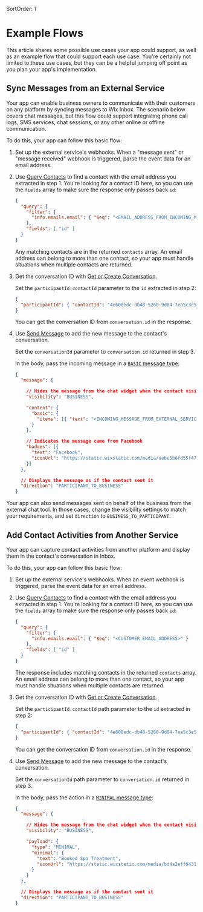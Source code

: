 SortOrder: 1
# Example Flows

This article shares some possible use cases your app could support,
as well as an example flow that could support each use case.
You're certainly not limited to these use cases,
but they can be a helpful jumping off point
as you plan your app's implementation.

## Sync Messages from an External Service

Your app can enable business owners to communicate with their customers on any platform
by syncing messages to Wix Inbox.
The scenario below covers chat messages,
but this flow could support integrating phone call logs, SMS services,
chat sessions, or any other online or offline communication.

To do this, your app can follow this basic flow:

1. Set up the external service's webhooks.
    When a "message sent" or "message received" webhook is triggered,
    parse the event data for an email address.

2. Use [Query Contacts][query-contacts]
    to find a contact with the email address you extracted in step 1.
    You're looking for a contact ID here,
    so you can use the `fields` array to make sure the response only passes back `id`:

    ```json
    {
      "query": {
        "filter": {
          "info.emails.email": { "$eq": "<EMAIL_ADDRESS_FROM_INCOMING_MESSAGE>" }
        },
        "fields": [ "id" ]
      }
    }
    ```

    Any matching contacts are in the returned `contacts` array.
    An email address can belong to more than one contact,
    so your app must handle situations when multiple contacts are returned.

3. Get the conversation ID with [Get or Create Conversation][get-or-create-conversation].

    Set the `participantId.contactId` parameter to the `id` extracted in step 2:

    ```json
    {
      "participantId": { "contactId": "4e600edc-db48-5260-9d04-7ea5c3e5fffd" }
    }
    ```

    You can get the conversation ID from `conversation.id` in the response.

4. Use [Send Message][send-message]
    to add the new message to the contact's conversation.

    Set the `conversationId` parameter to `conversation.id` returned in step 3.

    In the body, pass the incoming message in a [`BASIC` message type][plain-message-type]:

    ```json
    {
      "message": {

        // Hides the message from the chat widget when the contact visits the site
        "visibility": "BUSINESS",

        "content": {
          "basic": {
            "items": [{ "text": "<INCOMING_MESSAGE_FROM_EXTERNAL_SERVICE>" }]
          }
        },

        // Indicates the message came from Facebook
        "badges": [{
          "text": "Facebook",
          "iconUrl": "https://static.wixstatic.com/media/aebe5b6fd55f471a936c72ff2c8289d7.png/v1/fill/w_43,h_43,al_c,q_85,usm_0.66_1.00_0.01/aebe5b6fd55f471a936c72ff2c8289d7.webp"
        }]
      },

      // Displays the message as if the contact sent it
      "direction": "PARTICIPANT_TO_BUSINESS"
    }
    ```

Your app can also send messages sent on behalf of the business
from the external chat tool.
In those cases, change the visibility settings to match your requirements,
and set `direction` to `BUSINESS_TO_PARTICIPANT`.

## Add Contact Activities from Another Service

Your app can capture contact activities from another platform
and display them in the contact's conversation in Inbox.

To do this, your app can follow this basic flow:

1. Set up the external service's webhooks.
    When an event webhook is triggered,
    parse the event data for an email address.

2. Use [Query Contacts][query-contacts]
    to find a contact with the email address you extracted in step 1.
    You're looking for a contact ID here,
    so you can use the `fields` array to make sure the response only passes back `id`:

    ```json
    {
      "query": {
        "filter": {
          "info.emails.email": { "$eq": "<CUSTOMER_EMAIL_ADDRESS>" }
        },
        "fields": [ "id" ]
      }
    }
    ```

    The response includes matching contacts in the returned `contacts` array.
    An email address can belong to more than one contact,
    so your app must handle situations when multiple contacts are returned.

3. Get the conversation ID with [Get or Create Conversation][get-or-create-conversation].

    Set the `participantId.contactId` path parameter to the `id` extracted in step 2:

    ```json
    {
      "participantId": { "contactId": "4e600edc-db48-5260-9d04-7ea5c3e5fffd" }
    }
    ```

    You can get the conversation ID from `conversation.id` in the response.

4. Use [Send Message][send-message]
    to add the new message to the contact's conversation.

    Set the `conversationId` path parameter to `conversation.id` returned in step 3.

    In the body, pass the action in a [`MINIMAL` message type][minimal-message-type]:

    ```json
    {
      "message": {

        // Hides the message from the chat widget when the contact visits the site
        "visibility": "BUSINESS",

        "payload": {
          "type": "MINIMAL",
          "minimal": {
            "text": "Booked Spa Treatment",
            "iconUrl": "https://static.wixstatic.com/media/bd4a2aff643141cb8cbacde1a4007a2f.png/v1/fill/w_43,h_50,al_c,lg_1,q_85/bd4a2aff643141cb8cbacde1a4007a2f.webp"
          }
        }
      },

      // Displays the message as if the contact sent it
      "direction": "PARTICIPANT_TO_BUSINESS"
    }
    ```

[query-contacts]: https://dev.wix.com/api/rest/contacts/contacts/contacts-v4/query-contacts
[get-or-create-conversation]: https://dev.wix.com/api/rest/inbox/conversations/get-or-create-conversation
[send-message]: https://dev.wix.com/api/rest/inbox/messages/send-message
[plain-message-type]: https://dev.wix.com/api/rest/inbox/messages/message-types#basic-messages
[minimal-message-type]: https://dev.wix.com/api/rest/inbox/messages/message-types#minimal-messages